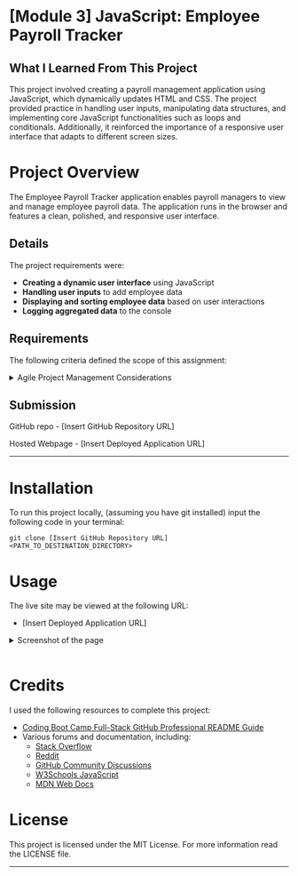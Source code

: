 # [Module 3] JavaScript: Employee Payroll Tracker

## What I Learned From This Project

This project involved creating a payroll management application using JavaScript, which dynamically updates HTML and CSS. The project provided practice in handling user inputs, manipulating data structures, and implementing core JavaScript functionalities such as loops and conditionals. Additionally, it reinforced the importance of a responsive user interface that adapts to different screen sizes.

# Project Overview

The Employee Payroll Tracker application enables payroll managers to view and manage employee payroll data. The application runs in the browser and features a clean, polished, and responsive user interface.

## Details

The project requirements were:

- **Creating a dynamic user interface** using JavaScript
- **Handling user inputs** to add employee data
- **Displaying and sorting employee data** based on user interactions
- **Logging aggregated data** to the console

## Requirements

The following criteria defined the scope of this assignment:

<details>
  <summary>Agile Project Management Considerations</summary>

#### 1. User Story:

    AS A payroll manager
    I WANT AN employee payroll tracker
    SO THAT I can see my employees' payroll data and properly budget for the company

#### 2. Acceptance Criteria:

    GIVEN an employee payroll tracker
    WHEN I click the "Add employee" button
    THEN I am presented with a series of prompts asking for first name, last name, and salary
    WHEN I finish adding an employee
    THEN I am prompted to continue or cancel
    WHEN I choose to continue
    THEN I am prompted to add a new employee
    WHEN I choose to cancel
    THEN my employee data is displayed on the page sorted alphabetically by last name, and the console shows computed and aggregated data

#### 3. Mockup:

    The following images show the web application's appearance and functionality:

![Animation shows input of employees to an employee payroll tracker.](./Assets/03-javascript-homework-demo.gif)

![Shows employee information in the console of an employee payroll tracker.](./Assets/03-javascript-homework-console-demo.png)

#### 4. Instructions for Submission:

    You are required to submit BOTH of the following for review:

    - The URL of the deployed application.
    - The URL of the GitHub repository that contains your code. Give the repository a unique name and include a README file that describes the project.
    
</details>

## Submission
GitHub repo
    - [Insert GitHub Repository URL]

Hosted Webpage
    - [Insert Deployed Application URL]

---

# Installation
To run this project locally, (assuming you have git installed) input the following code in your terminal:

`git clone [Insert GitHub Repository URL] <PATH_TO_DESTINATION_DIRECTORY>`

# Usage
The live site may be viewed at the following URL:

- [Insert Deployed Application URL]

<details>
  <summary>Screenshot of the page</summary>
    
![portfolio screenshot](./Assets/portfolio-screenshot.png)
  
</details>
&nbsp;

# Credits
I used the following resources to complete this project:

- [Coding Boot Camp Full-Stack GitHub Professional README Guide](https://coding-boot-camp.github.io/full-stack/github/professional-readme-guide)
- Various forums and documentation, including:
  - [Stack Overflow](https://stackoverflow.com/)
  - [Reddit](https://reddit.com/)
  - [GitHub Community Discussions](https://github.com/orgs/community/discussions/)
  - [W3Schools JavaScript](https://w3schools.com/js/)
  - [MDN Web Docs](https://developer.mozilla.org/)

# License
This project is licensed under the MIT License. For more information read the LICENSE file.

---